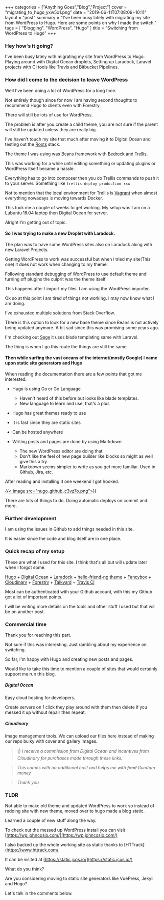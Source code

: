+++
categories = ["Anything Goes","Blog","Project"]
cover = "migrating_to_hugo_yxw5x1.png"
date = "2019-06-11T07:08:09+10:11"
layout = "post"
summary = "I've been busy lately with migrating my site from WordPress to Hugo. Here are some points on why I made the switch."
tags = [
  "Blogging",
  "WordPress",
  "Hugo"
]
title = "Switching from WordPress to Hugo"
+++

### Hey how's it going?

I've been busy lately with migrating my site from WordPress to Hugo.
Playing around with Digital Ocean droplets, Setting up Laradock,
Laravel projects with CI tools like Travis and Bitbucket Pipelines.

### How did I come to the decision to leave WordPress

Well I've been doing a lot of WordPress for a long time.

Not entirely though since for now I am having second thoughts to recommend Hugo to clients even with Forestry.

There will still be lots of use for WordPress.

The problem is after you create a child theme, you are not sure if the parent will still be
updated unless they are really big.

I've haven't touch my site that much after moving it to Digital Ocean and testing out the [Roots](https://roots.io/) stack.

The theme I was using was Beans framework with [Bedrock](https://roots.io/bedrock/) and [Trellis](https://roots.io/trellis/).

This was working for a while until editing something or updating plugins or WordPress itself became a hassle.

Everything has to go into composer then you do Trellis commands to push it to your server.
Something like `trellis deploy production xxx`

Not to mention that the local environment for Trellis is [Vagrant](https://www.vagrantup.com/) when almost everything nowadays is moving towards Docker.

This took me a couple of weeks to get working.
My setup was I am on a Lubuntu 18.04 laptop then Digital Ocean for server.

Alright I'm getting out of topic.

#### So I was trying to make a new Droplet with Laradock.

The plan was to have some WordPress sites also on Laradock along with new Laravel Projects.

Getting WordPress to work was successful but when I tried my site(This one) it does not work when changing to my theme.

Following standard debugging of WordPress to use default theme and turning off plugins the culprit was the theme itself.

This happens after I import my files. I am using the WordPress importer.

Ok so at this point I am tired of things not working. I may now know what I am doing.

I've exhausted multiple solutions from Stack Overflow.

There is this option to look for a new base theme since Beans is not actively being updated anymore.
A bit sad since this was promising some years ago.

I'm checking out [Sage](https://roots.io/sage/) it uses blade templating same with Laravel.

The thing is when I go this route the things are still the same.

#### Then while surfing the vast oceans of the internet(mostly Google) I came upon static site generators and Hugo

When reading the documentation there are a few points that got me interested.
 
 - Hugo is using Go or Go Language
    - Haven't heard of this before but looks like blade templates.
    - New language to learn and use, that's a plus

 - Hugo has great themes ready to use

 - It is fast since they are static sites

 - Can be hosted anywhere

 - Writing posts and pages are done by using Markdown
    - The new WordPress editor are doing that
    - Don't like the feel of new page builder like blocks so might as well give this a try
    - Markdown seems simpler to write as you get more familiar. Used in Github, Jira, etc.

After reading and installing it one weekend I got hooked.

[{{< image src="hugo_github_c3vz7o.png">}}](https://github.com/sudoist)

There are lots of things to do. Doing automatic deploys on commit and more.

### Further development

I am using the issues in Github to add things needed in this site.

It is easier since the code and blog itself are in one place.

### Quick recap of my setup

These are what I used for this site. I think that's all but will update later when I forgot some.

[Hugo](https://gohugo.io/) +
[Digital Ocean](https://m.do.co/c/83cff1ac53a7) +
[Laradock](http://laradock.io/) +
[hello-friend-ng theme](https://themes.gohugo.io/hugo-theme-hello-friend-ng/) +
[Fancybox](https://www.fancyapps.com/fancybox/3/) +
[Cloudinary](https://cloudinary.com/invites/lpov9zyyucivvxsnalc5/j0ngsbsm3znc0tpfjaw2) + 
[Forestry](https://forestry.io/) +
[Talkyard](https://www.talkyard.io/) +
[Travis CI](https://travis-ci.org/)

Most can be authenticated with your Github account, with this my Github got a lot of important points.

I will be writing more details on the tools and other stuff I used but that will be on another post.

### Commercial time

Thank you for reaching this part.

Not sure if this was interesting. Just rambling about my experience on switching.

So far, I'm happy with Hugo and creating new posts and pages.

Would like to take this time to mention a couple of sites that would certainly support me run this blog.

##### Digital Ocean
Easy cloud hosting for developers.

Create servers on 1 click they play around with them then delete if you messed it up without repair then repeat.

##### Cloudinary
Image management tools. We can upload our files here instead of making our repo bulky with cover and gallery images.

>:point_up: *I receive a commission from Digital Ocean and incentives from Cloudinary
for purchases made through these links.*

>*This comes with no additional cost and helps me with ~~food~~ Gundam money*

>*Thank you*

### TLDR

Not able to make old theme and updated WordPress to work so instead of redoing site with new theme,
moved over to hugo made a blog static.

Learned a couple of new stuff along the way.

To check out the messed up WordPress install you can visit [https://wp.johncosio.com/](https://wp.johncosio.com/)

I also backed up the whole working site as static thanks to [HTTrack](https://www.httrack.com/.

It can be visited at [https://static.jcos.io/](https://static.jcos.io/)

What do you think?

Are you considering moving to static site generators like VuePress, Jekyll and Hugo?

Let's talk in the comments below.
